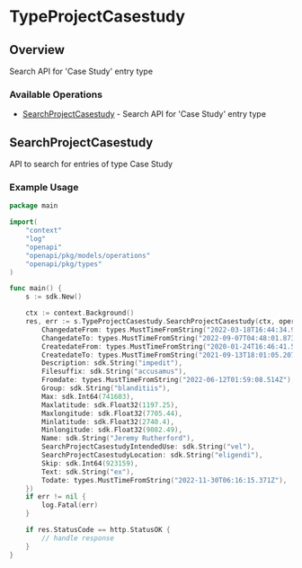 # TypeProjectCasestudy

## Overview

Search API for 'Case Study' entry type

### Available Operations

* [SearchProjectCasestudy](#searchprojectcasestudy) - Search API for 'Case Study' entry type

## SearchProjectCasestudy

API to search for entries of type Case Study

### Example Usage

```go
package main

import(
	"context"
	"log"
	"openapi"
	"openapi/pkg/models/operations"
	"openapi/pkg/types"
)

func main() {
    s := sdk.New()

    ctx := context.Background()
    res, err := s.TypeProjectCasestudy.SearchProjectCasestudy(ctx, operations.SearchProjectCasestudyRequest{
        ChangedateFrom: types.MustTimeFromString("2022-03-18T16:44:34.970Z"),
        ChangedateTo: types.MustTimeFromString("2022-09-07T04:48:01.873Z"),
        CreatedateFrom: types.MustTimeFromString("2020-01-24T16:46:41.592Z"),
        CreatedateTo: types.MustTimeFromString("2021-09-13T18:01:05.207Z"),
        Description: sdk.String("impedit"),
        Filesuffix: sdk.String("accusamus"),
        Fromdate: types.MustTimeFromString("2022-06-12T01:59:08.514Z"),
        Group: sdk.String("blanditiis"),
        Max: sdk.Int64(741603),
        Maxlatitude: sdk.Float32(1197.25),
        Maxlongitude: sdk.Float32(7705.44),
        Minlatitude: sdk.Float32(2740.4),
        Minlongitude: sdk.Float32(9082.49),
        Name: sdk.String("Jeremy Rutherford"),
        SearchProjectCasestudyIntendedUse: sdk.String("vel"),
        SearchProjectCasestudyLocation: sdk.String("eligendi"),
        Skip: sdk.Int64(923159),
        Text: sdk.String("ex"),
        Todate: types.MustTimeFromString("2022-11-30T06:16:15.371Z"),
    })
    if err != nil {
        log.Fatal(err)
    }

    if res.StatusCode == http.StatusOK {
        // handle response
    }
}
```
